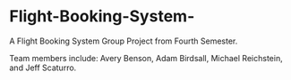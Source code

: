Flight-Booking-System-
======================

A Flight Booking System Group Project from Fourth Semester.

Team members include: Avery Benson, Adam Birdsall, Michael Reichstein, and Jeff Scaturro.
